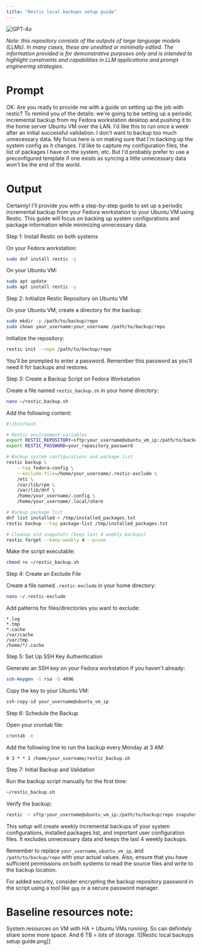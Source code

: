 ```yaml
---
title: "Restic local backups setup guide"
---
```

![GPT-4o](https://img.shields.io/badge/GPT--4o-3333FF?style=for-the-badge&logo=openai&logoColor=white)



*Note: this repository consists of the outputs of large language models (LLMs). In many cases, these are unedited or minimally edited. The information provided is for demonstrative purposes only and is intended to highlight constraints and capabilities in LLM applications and prompt engineering strategies.*


# Prompt

OK. Are you ready to provide me with a guide on setting up the job with restic? To remind you of the details: we're going to be setting up a periodic incremental backup from my Fedora workstation desktop and pushing it to the home server Ubuntu VM over the LAN. I'd like this to run once a week after an initial successful validation. I don't want to backup too much unnecessary data. My focus here is on making sure that I'm backing up the system config as it changes. I'd like to capture my configuration files, the list of packages I have on the system, etc. But I'd probably prefer to use a preconfigured template if one exists as syncing a little unnecessary data won't be the end of the world.

# Output

Certainly! I'll provide you with a step-by-step guide to set up a periodic incremental backup from your Fedora workstation to your Ubuntu VM using Restic. This guide will focus on backing up system configurations and package information while minimizing unnecessary data.

Step 1: Install Restic on both systems

On your Fedora workstation:

```bash
sudo dnf install restic -y
```

On your Ubuntu VM:

```bash
sudo apt update
sudo apt install restic -y
```

Step 2: Initialize Restic Repository on Ubuntu VM

On your Ubuntu VM, create a directory for the backup:

```bash
sudo mkdir -p /path/to/backup/repo
sudo chown your_username:your_username /path/to/backup/repo
```

Initialize the repository:

```bash
restic init --repo /path/to/backup/repo
```

You'll be prompted to enter a password. Remember this password as you'll need it for backups and restores.

Step 3: Create a Backup Script on Fedora Workstation

Create a file named `restic_backup.sh` in your home directory:

```bash
nano ~/restic_backup.sh
```

Add the following content:

```bash
#!/bin/bash

# Restic environment variables
export RESTIC_REPOSITORY=sftp:your_username@ubuntu_vm_ip:/path/to/backup/repo
export RESTIC_PASSWORD=your_repository_password

# Backup system configurations and package list
restic backup \
    --tag fedora-config \
    --exclude-file=/home/your_username/.restic-exclude \
    /etc \
    /var/lib/rpm \
    /var/lib/dnf \
    /home/your_username/.config \
    /home/your_username/.local/share

# Backup package list
dnf list installed > /tmp/installed_packages.txt
restic backup --tag package-list /tmp/installed_packages.txt

# Cleanup old snapshots (keep last 4 weekly backups)
restic forget --keep-weekly 4 --prune
```

Make the script executable:

```bash
chmod +x ~/restic_backup.sh
```

Step 4: Create an Exclude File

Create a file named `.restic-exclude` in your home directory:

```bash
nano ~/.restic-exclude
```

Add patterns for files/directories you want to exclude:

```
*.log
*.tmp
*.cache
/var/cache
/var/tmp
/home/*/.cache
```

Step 5: Set Up SSH Key Authentication

Generate an SSH key on your Fedora workstation if you haven't already:

```bash
ssh-keygen -t rsa -b 4096
```

Copy the key to your Ubuntu VM:

```bash
ssh-copy-id your_username@ubuntu_vm_ip
```

Step 6: Schedule the Backup

Open your crontab file:

```bash
crontab -e
```

Add the following line to run the backup every Monday at 3 AM:

```
0 3 * * 1 /home/your_username/restic_backup.sh
```

Step 7: Initial Backup and Validation

Run the backup script manually for the first time:

```bash
~/restic_backup.sh
```

Verify the backup:

```bash
restic -r sftp:your_username@ubuntu_vm_ip:/path/to/backup/repo snapshots
```

This setup will create weekly incremental backups of your system configurations, installed packages list, and important user configuration files. It excludes unnecessary data and keeps the last 4 weekly backups.

Remember to replace `your_username`, `ubuntu_vm_ip`, and `/path/to/backup/repo` with your actual values. Also, ensure that you have sufficient permissions on both systems to read the source files and write to the backup location.

For added security, consider encrypting the backup repository password in the script using a tool like `gpg` or a secure password manager.

# Baseline resources note:

System resources on VM with HA + Ubuntu VMs running. So can definitely share some more space. And 6 TB = lots of storage. 
![[Restic local backups setup guide.png]]

